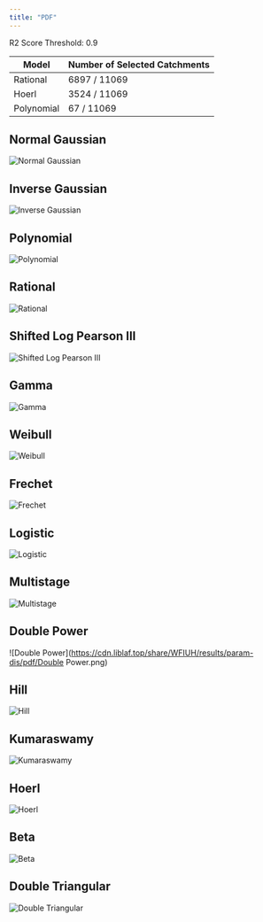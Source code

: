 ```yaml
---
title: "PDF"
---
```


R2 Score Threshold: 0.9

| Model      | Number of Selected Catchments |
| ---------- | ----------------------------- |
| Rational   | 6897 / 11069                  |
| Hoerl      | 3524 / 11069                  |
| Polynomial | 67 / 11069                    |

## Normal Gaussian

![Normal Gaussian](https://cdn.liblaf.top/share/WFIUH/results/param-dis/pdf/NormalGaussian.png)

## Inverse Gaussian

![Inverse Gaussian](https://cdn.liblaf.top/share/WFIUH/results/param-dis/pdf/InverseGaussian.png)

## Polynomial

![Polynomial](https://cdn.liblaf.top/share/WFIUH/results/param-dis/pdf/Polynomial.png)

## Rational

![Rational](https://cdn.liblaf.top/share/WFIUH/results/param-dis/pdf/Rational.png)

## Shifted Log Pearson III

![Shifted Log Pearson III](https://cdn.liblaf.top/share/WFIUH/results/param-dis/pdf/ShiftedLogPearson3.png)

## Gamma

![Gamma](https://cdn.liblaf.top/share/WFIUH/results/param-dis/pdf/Gamma.png)

## Weibull

![Weibull](https://cdn.liblaf.top/share/WFIUH/results/param-dis/pdf/Weibull.png)

## Frechet

![Frechet](https://cdn.liblaf.top/share/WFIUH/results/param-dis/pdf/Frechet.png)

## Logistic

![Logistic](https://cdn.liblaf.top/share/WFIUH/results/param-dis/pdf/Logistic.png)

## Multistage

![Multistage](https://cdn.liblaf.top/share/WFIUH/results/param-dis/pdf/Multistage.png)

## Double Power

![Double Power](https://cdn.liblaf.top/share/WFIUH/results/param-dis/pdf/Double Power.png)

## Hill

![Hill](https://cdn.liblaf.top/share/WFIUH/results/param-dis/pdf/Hill.png)

## Kumaraswamy

![Kumaraswamy](https://cdn.liblaf.top/share/WFIUH/results/param-dis/pdf/Kumaraswamy.png)

## Hoerl

![Hoerl](https://cdn.liblaf.top/share/WFIUH/results/param-dis/pdf/Hoerl.png)

## Beta

![Beta](https://cdn.liblaf.top/share/WFIUH/results/param-dis/pdf/Beta.png)

## Double Triangular

![Double Triangular](https://cdn.liblaf.top/share/WFIUH/results/param-dis/pdf/DoubleTriangular.png)
